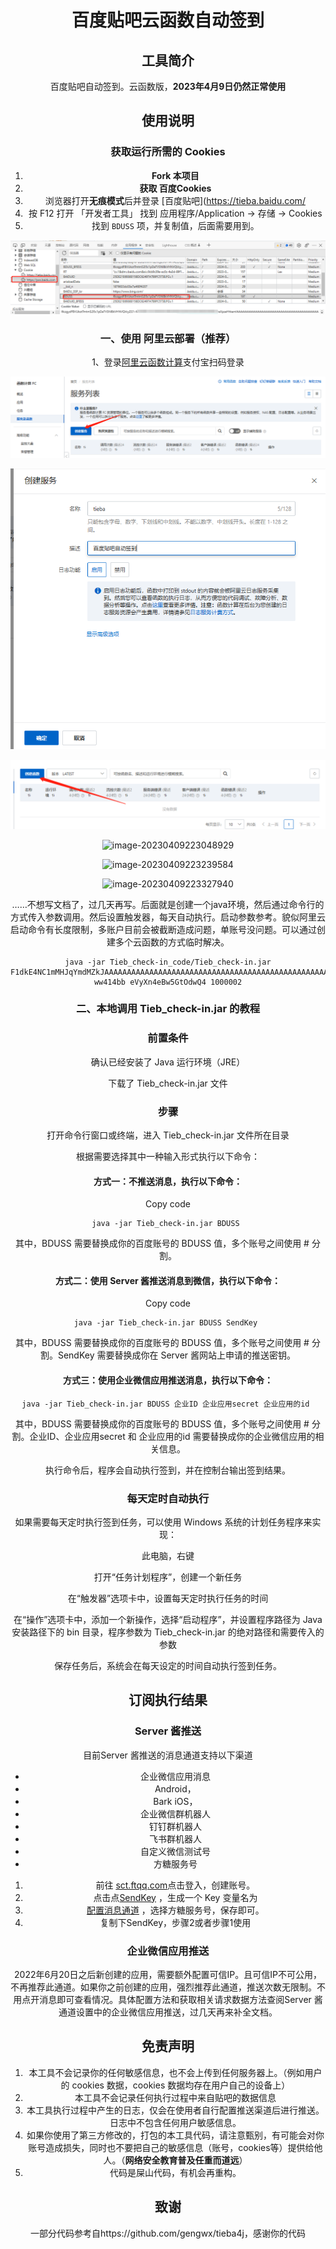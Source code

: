 <div align="center">
<h1 align="center">
百度贴吧云函数自动签到
</h1>



## 工具简介

百度贴吧自动签到。云函数版，**2023年4月9日仍然正常使用**

## 使用说明

### 获取运行所需的 Cookies

1. **Fork 本项目**
2. **获取 百度Cookies**
3. 浏览器打开**无痕模式**后并登录 [百度贴吧](https://tieba.baidu.com/
4. 按 F12 打开 「开发者工具」 找到 应用程序/Application -\> 存储 -\> Cookies
5. 找到 `BDUSS` 项，并复制值，后面需要用到。

![image-20230409213414282](\img\image-20230409213414282.png)


### 一、使用 阿里云部署（推荐）

1、登录[阿里云函数计算](https://account.aliyun.com/login/login.htm?oauth_callback=https%3A%2F%2Ffcnext.console.aliyun.com%2Foverview&lang=zh)支付宝扫码登录

![image-20230409220823849](\img\image-20230409220823849.png)



![image-20230409220910265](\img\image-20230409220910265.png)



![image-20230409220929318](\img\image-20230409220929318.png)

![image-20230409223048929](C:\Users\Hello\AppData\Roaming\Typora\typora-user-images\image-20230409223048929.png)



![image-20230409223239584](C:\Users\Hello\AppData\Roaming\Typora\typora-user-images\image-20230409223239584.png)

![image-20230409223327940](C:\Users\Hello\AppData\Roaming\Typora\typora-user-images\image-20230409223327940.png)

……不想写文档了，过几天再写。后面就是创建一个java环境，然后通过命令行的方式传入参数调用。然后设置触发器，每天自动执行。启动参数参考。貌似阿里云启动命令有长度限制，多账户目前会被截断造成问题，单账号没问题。可以通过创建多个云函数的方式临时解决。

```shell
java -jar Tieb_check-in_code/Tieb_check-in.jar F1dkE4NC1mMHJqYmdMZkJAAAAAAAAAAAAAAAAAAAAAAAAAAAAAAAAAAAAAAAAAAAAAAAAAACQ3MmQkNzJkOW ww414bb eVyXn4eBw5GtOdwQ4 1000002
```



### 二、本地调用 Tieb_check-in.jar 的教程

### 前置条件

确认已经安装了 Java 运行环境（JRE）

下载了 Tieb_check-in.jar 文件

### 步骤

打开命令行窗口或终端，进入 Tieb_check-in.jar 文件所在目录

根据需要选择其中一种输入形式执行以下命令：

#### 方式一：不推送消息，执行以下命令：

Copy code

```shell
java -jar Tieb_check-in.jar BDUSS 
```

其中，BDUSS 需要替换成你的百度账号的 BDUSS 值，多个账号之间使用 # 分割。

#### 方式二：使用 Server 酱推送消息到微信，执行以下命令：

Copy code

```shell
java -jar Tieb_check-in.jar BDUSS SendKey 
```

其中，BDUSS 需要替换成你的百度账号的 BDUSS 值，多个账号之间使用 # 分割。SendKey 需要替换成你在 Server 酱网站上申请的推送密钥。

#### 方式三：使用企业微信应用推送消息，执行以下命令：

```shell
java -jar Tieb_check-in.jar BDUSS 企业ID 企业应用secret 企业应用的id 
```

其中，BDUSS 需要替换成你的百度账号的 BDUSS 值，多个账号之间使用 # 分割。企业ID、企业应用secret 和 企业应用的id 需要替换成你的企业微信应用的相关信息。

执行命令后，程序会自动执行签到，并在控制台输出签到结果。

### 每天定时自动执行

如果需要每天定时执行签到任务，可以使用 Windows 系统的计划任务程序来实现：

此电脑，右键

打开“任务计划程序”，创建一个新任务

在“触发器”选项卡中，设置每天定时执行任务的时间

在“操作”选项卡中，添加一个新操作，选择“启动程序”，并设置程序路径为 Java 安装路径下的 bin 目录，程序参数为 Tieb_check-in.jar 的绝对路径和需要传入的参数

保存任务后，系统会在每天设定的时间自动执行签到任务。



## 订阅执行结果

### Server 酱推送

目前Server 酱推送的消息通道支持以下渠道

- 企业微信应用消息
- Android，
- Bark iOS，
- 企业微信群机器人
- 钉钉群机器人
- 飞书群机器人
- 自定义微信测试号
- 方糖服务号

1. 前往 [sct.ftqq.com](https://sct.ftqq.com/sendkey)点击登入，创建账号。
2. 点击点[SendKey](https://sct.ftqq.com/sendkey) ，生成一个 Key 变量名为 
3. [配置消息通道](https://sct.ftqq.com/forward) ，选择方糖服务号，保存即可。
4. 复制下SendKey，步骤2或者步骤1使用



### 企业微信应用推送

2022年6月20日之后新创建的应用，需要额外配置可信IP。且可信IP不可公用，不再推荐此通道。如果你之前创建的应用，强烈推荐此通道，推送次数无限制。不用点开消息即可查看情况。具体配置方法和获取相关请求数据方法查阅Server 酱通道设置中的企业微信应用推送，过几天再来补全文档。





## 免责声明

1. 本工具不会记录你的任何敏感信息，也不会上传到任何服务器上。（例如用户的 cookies 数据，cookies 数据均存在用户自己的设备上）
2. 本工具不会记录任何执行过程中来自贴吧的数据信息
3. 本工具执行过程中产生的日志，仅会在使用者自行配置推送渠道后进行推送。日志中不包含任何用户敏感信息。
4. 如果你使用了第三方修改的，打包的本工具代码，请注意甄别，有可能会对你账号造成损失，同时也不要把自己的敏感信息（账号，cookies等）提供给他人。（**网络安全教育普及任重而道远**）
5. 代码是屎山代码，有机会再重构。

## 致谢

一部分代码参考自https://github.com/gengwx/tieba4j，感谢你的代码
